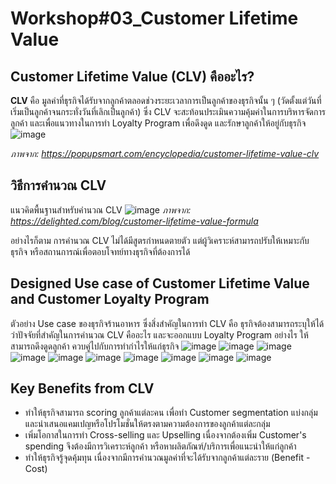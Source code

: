 # Workshop#03_Customer Lifetime Value

## Customer Lifetime Value (CLV) คืออะไร?
**CLV** คือ มูลค่าที่ธุรกิจได้รับจากลูกค้าตลอดช่วงระยะเวลาการเป็นลูกค้าของธุรกิจนั้น ๆ (วัดตั้งแต่วันที่เริ่มเป็นลูกค้าจนกระทั่งวันที่เลิกเป็นลูกค้า) ซึ่ง CLV จะสะท้อนประเมินความคุ้มค่าในการบริหารจัดการลูกค้า และเพื่อแนวทางในการทำ Loyalty Program เพื่อดึงดูด และรักษาลูกค้าให้อยู่กับธุรกิจ
![image](https://github.com/Learntogether/Workshop03_Customer-Lifetime-Value/assets/136689632/072adbfb-6322-4a4e-85bb-d6e07651daa1)

_ภาพจาก: https://popupsmart.com/encyclopedia/customer-lifetime-value-clv_

## วิธีการคำนวณ CLV
แนวคิดพื้นฐานสำหรับคำนวณ CLV
![image](https://github.com/Learntogether/Workshop03_Customer-Lifetime-Value/assets/136689632/9c6fc6d0-f454-40ce-b0f6-8cbcde1228ab)
_ภาพจาก: https://delighted.com/blog/customer-lifetime-value-formula_

อย่างไรก็ตาม การคำนวณ CLV ไม่ได้มีสูตรกำหนดตายตัว แต่ผู้วิเคราะห์สามารถปรับให้เหมาะกับธุรกิจ หรือสถานการณ์เพื่อตอบโจทย์ทางธุรกิจที่ต้องการได้


## Designed Use case of Customer Lifetime Value and Customer Loyalty Program
ตัวอย่าง Use case ของธุรกิจร้านอาหาร ซึ่งสิ่งสำคัญในการทำ CLV คือ ธุรกิจต้องสามารถระบุให้ได้ว่าปัจจัยที่สำคัญในการคำนวณ CLV คืออะไร และจะออกแบบ Loyalty Program อย่างไร ให้สามารถดึงดูดลูกค้า ควบคู่ไปกับการทำกำไรให้แก่ธุรกิจ
![image](https://github.com/Learntogether/Workshop03_Customer-Lifetime-Value/assets/136689632/4ca3f228-6518-4203-97f3-713a72a2f152)
![image](https://github.com/Learntogether/Workshop03_Customer-Lifetime-Value/assets/136689632/c9baf29a-2b9e-4320-9346-f020ca234399)
![image](https://github.com/Learntogether/Workshop03_Customer-Lifetime-Value/assets/136689632/5b199968-476e-47ad-8f31-7d9a96f3c014)
![image](https://github.com/Learntogether/Workshop03_Customer-Lifetime-Value/assets/136689632/90923c24-71b4-42d1-9219-fddd68de1598)
![image](https://github.com/Learntogether/Workshop03_Customer-Lifetime-Value/assets/136689632/66e9156c-5e55-4601-811b-8dfc64874c86)
![image](https://github.com/Learntogether/Workshop03_Customer-Lifetime-Value/assets/136689632/3d309571-3df2-4203-b4e4-f50a750c3acf)
![image](https://github.com/Learntogether/Workshop03_Customer-Lifetime-Value/assets/136689632/4f7e35dd-1a96-4356-92ce-44a5c044917f)
![image](https://github.com/Learntogether/Workshop03_Customer-Lifetime-Value/assets/136689632/b8dc4f1a-776f-4a8a-966a-6d39810f07cc)
![image](https://github.com/Learntogether/Workshop03_Customer-Lifetime-Value/assets/136689632/1240e8cc-4633-4b2a-aaef-7c84552ab1e5)
![image](https://github.com/Learntogether/Workshop03_Customer-Lifetime-Value/assets/136689632/d5b41d0d-8071-4f34-9b72-0df290e0fe0c)

## Key Benefits from CLV
* ทำให้ธุรกิจสามารถ scoring ลูกค้าแต่ละคน เพื่อทำ Customer segmentation แบ่งกลุ่ม และนำเสนอแคมเปญหรือโปรโมชั่นให้ตรงตามความต้องการของลูกค้าแต่ละกลุ่ม
* เพิ่มโอกาสในการทำ Cross-selling และ Upselling เนื่องจากต้องเพิ่ม Customer's spending จึงต้องมีการวิเคราะห์ลูกค้า หรือหาผลิตภัณฑ์/บริการเพื่อแนะนำให้แก่ลูกค้า
* ทำให้ธุรกิจรู้จุดคุ้มทุน เนื่องจากมีการคำนวณมูลค่าที่จะได้รับจากลูกค้าแต่ละราย (Benefit - Cost)

